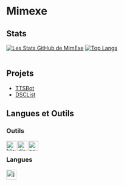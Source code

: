 # Mimexe
## Stats
[![Les Stats GitHub de MimExe](https://github-readme-stats.vercel.app/api?username=Mimexe&show_icons=true)](https://github.com/Mimexe)
[![Top Langs](https://github-readme-stats.vercel.app/api/top-langs/?username=Mimexe)](https://github.com/anuraghazra/github-readme-stats) <br /><br />
## Projets
  - [TTSBot](/Mimexe/TTSBot)<br />
  - [DSCList](https://www.dsclist.ga)<br />
## Langues et Outils

### Outils

<img align="left" alt="Visual Studio Code" width="26px" src="https://i.imgur.com/LwSdAlE.png" />
<img align="left" alt="discord.js" width="26px" src="https://i.imgur.com/SI1DZf3.png" />
<img align="left" alt="node.js" width="26px" src="https://i.imgur.com/tYLFZBh.png" /> <br />

### Langues
<img align="left" alt="js" width="26px" src="https://i.imgur.com/3u1wzwE.png" />
